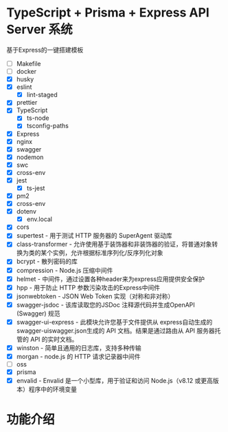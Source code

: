 # TypeScript + Prisma + Express API Server 系统

基于Express的一键搭建模板

- [ ] Makefile
- [ ] docker
- [x] husky
- [x] eslint
  - [x] lint-staged
- [x] prettier
- [x] TypeScript
  - [x] ts-node
  - [x] tsconfig-paths
- [x] Express
- [x] nginx
- [x] swagger
- [x] nodemon
- [x] swc
- [x] cross-env
- [x] jest
  - [x] ts-jest
- [x] pm2
- [x] cross-env
- [x] dotenv
  - [x] env.local
- [x] cors
- [x] supertest - 用于测试 HTTP 服务器的 SuperAgent 驱动库
- [x] class-transformer - 允许使用基于装饰器和非装饰器的验证，将普通对象转换为类的某个实例，允许根据标准序列化/反序列化对象
- [x] bcrypt - 散列密码的库
- [x] compression - Node.js 压缩中间件
- [x] helmet - 中间件，通过设置各种header来为express应用提供安全保护
- [x] hpp - 用于防止 HTTP 参数污染攻击的Express中间件
- [x] jsonwebtoken - JSON Web Token 实现（对称和非对称）
- [x] swagger-jsdoc - 该库读取您的JSDoc 注释源代码并生成OpenAPI (Swagger) 规范
- [x] swagger-ui-express - 此模块允许您基于文件提供从 express自动生成的swagger-uiswagger.json生成的 API 文档。结果是通过路由从 API 服务器托管的 API 的实时文档。
- [x] winston - 简单且通用的日志库，支持多种传输
- [x] morgan - node.js 的 HTTP 请求记录器中间件
- [ ] oss
- [x] prisma
- [x] envalid - Envalid 是一个小型库，用于验证和访问 Node.js（v8.12 或更高版本）程序中的环境变量

# 功能介绍

